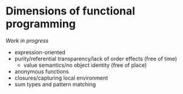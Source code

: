 # Dimensions of functional programming

*Work in progress*

* expression-oriented
* purity/referential transparency/lack of order effects (free of time)
  * value semantics/no object identity (free of place)
* anonymous functions
* closures/capturing local environment
* sum types and pattern matching
